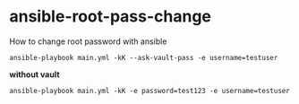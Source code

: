 # ansible-root-pass-change
How to change root password with ansible


```
ansible-playbook main.yml -kK --ask-vault-pass -e username=testuser

```

**without vault**

``` 
ansible-playbook main.yml -kK -e password=test123 -e username=testuser

```